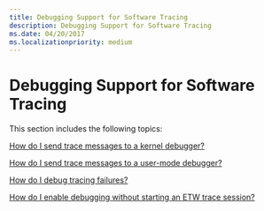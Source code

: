 ```yaml
---
title: Debugging Support for Software Tracing
description: Debugging Support for Software Tracing
ms.date: 04/20/2017
ms.localizationpriority: medium
---
```


# Debugging Support for Software Tracing


This section includes the following topics:

[How do I send trace messages to a kernel debugger?](how-do-i-send-trace-messages-to-a-kernel-debugger-.md)

[How do I send trace messages to a user-mode debugger?](how-do-i-send-trace-messages-to-a-user-mode-debugger-.md)

[How do I debug tracing failures?](how-do-i-debug-tracing-failures-.md)

[How do I enable debugging without starting an ETW trace session?](how-do-i-enable-debugging-without-starting-an-etw-trace-session-.md)

 

 





